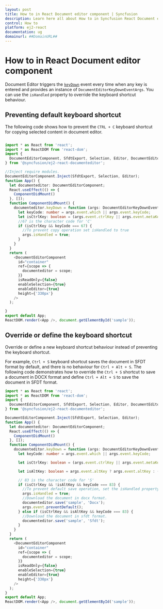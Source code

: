 ```yaml
---
layout: post
title: How to in React Document editor component | Syncfusion
description: Learn here all about How to in Syncfusion React Document editor component of Syncfusion Essential JS 2 and more.
control: How to 
platform: ej2-react
documentation: ug
domainurl: ##DomainURL##
---
```


# How to in React Document editor component

Document Editor triggers the [`keyDown`](../document-editor/api-documentEditorKeyDownEventArgs.html) event every time when any key is entered and provides an instance of `DocumentEditorKeyDownEventArgs`. You can use the `isHandled` property to override the keyboard shortcut behaviour.

## Preventing default keyboard shortcut

The following code shows how to prevent the `CTRL + C` keyboard shortcut for copying selected content in document editor.

```ts

import * as React from 'react';
import * as ReactDOM from 'react-dom';
import {
  DocumentEditorComponent, SfdtExport, Selection, Editor, DocumentEditorKeyDownEventArgs
} from '@syncfusion/ej2-react-documenteditor';

//Inject require modules.
DocumentEditorComponent.Inject(SfdtExport, Selection, Editor);
function App() {
  let documenteditor: DocumentEditorComponent;
  React.useEffect(() => {
    ComponentDidMount()
  }, []);
  function ComponentDidMount() {
    documenteditor.keyDown = function (args: DocumentEditorKeyDownEventArgs) {
      let keyCode: number = args.event.which || args.event.keyCode;
      let isCtrlKey: boolean = (args.event.ctrlKey || args.event.metaKey) ? true : ((keyCode === 17) ? true : false);
      //67 is the character code for 'C'
      if (isCtrlKey && keyCode === 67) {
        //To prevent copy operation set isHandled to true
        args.isHandled = true;
      }
    }
  }
  return (
    <DocumentEditorComponent
      id="container"
      ref={scope => {
        documenteditor = scope;
      }}
      isReadOnly={false}
      enableSelection={true}
      enableEditor={true}
      height={'330px'}
    />
  );

}
export default App;
ReactDOM.render(<App />, document.getElementById('sample'));

```

## Override or define the keyboard shortcut

Override or define a new keyboard shortcut behaviour instead of preventing the keyboard shortcut.

For example, `Ctrl + S` keyboard shortcut saves the document in SFDT format by default, and there is no behaviour for `Ctrl + Alt + S`. The following code demonstrates how to override the `Ctrl + S` shortcut to save a document in DOCX format and define `Ctrl + Alt + S` to save the document in SFDT format.

```ts
import * as React from 'react';
import * as ReactDOM from 'react-dom';
import {
  DocumentEditorComponent, SfdtExport, Selection, Editor, DocumentEditorKeyDownEventArgs
} from '@syncfusion/ej2-react-documenteditor';

DocumentEditorComponent.Inject(SfdtExport, Selection, Editor);
function App() {
  let documenteditor: DocumentEditorComponent;
  React.useEffect(() => {
    ComponentDidMount()
  }, []);
  function ComponentDidMount() {
    documenteditor.keyDown = function (args: DocumentEditorKeyDownEventArgs) {
      let keyCode: number = args.event.which || args.event.keyCode;

      let isCtrlKey: boolean = (args.event.ctrlKey || args.event.metaKey) ? true : ((keyCode === 17) ? true : false);

      let isAltKey: boolean = args.event.altKey ? args.event.altKey : ((keyCode === 18) ? true : false);

      // 83 is the character code for 'S'
      if (isCtrlKey && !isAltKey && keyCode === 83) {
        //To prevent default save operation, set the isHandled property to true
        args.isHandled = true;
        //Download the document in docx format.
        documenteditor.save('sample', 'Docx');
        args.event.preventDefault();
      } else if (isCtrlKey && isAltKey && keyCode === 83) {
        //Download the document in sfdt format.
        documenteditor.save('sample', 'Sfdt');
      }
    }
  }
  return (
    <DocumentEditorComponent
      id="container"
      ref={scope => {
        documenteditor = scope;
      }}
      isReadOnly={false}
      enableSelection={true}
      enableEditor={true}
      height={'330px'}
    />
  );
}
export default App;
ReactDOM.render(<App />, document.getElementById('sample'));
```
